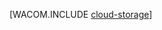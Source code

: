 <properties urlDisplayName="Storage" pageTitle="Data management and business analytics - Azure" metaKeywords="Azure Storage, Azure Storage, Azure cloud database, Azure managing data, Azure analytics" description="An introduction to managing and analyzing data in Azure. A range of options are provided for working with relational and non-relational data." metaCanonical="" services="sql-database, storage" documentationCenter=".net" title="" authors="jenniehubbard" solutions="" manager="jhubbard" editor=""/>

<tags ms.service="multiple" ms.workload="multiple" ms.tgt_pltfrm="na" ms.devlang="na" ms.topic="article" ms.date="9/1/2014" ms.author="jhubbard" />







[WACOM.INCLUDE [cloud-storage](../includes/cloud-storage.md)]
